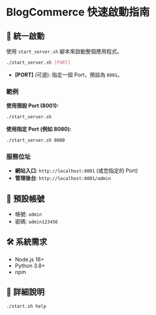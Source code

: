 # BlogCommerce 快速啟動指南

## 🚀 統一啟動

使用 `start_server.sh` 腳本來啟動整個應用程式。

```bash
./start_server.sh [PORT]
```

- **[PORT]** (可選): 指定一個 Port，預設為 `8001`。

### 範例

**使用預設 Port (8001):**
```bash
./start_server.sh
```

**使用指定 Port (例如 8080):**
```bash
./start_server.sh 8080
```

### 服務位址

- **網站入口**: `http://localhost:8001` (或您指定的 Port)
- **管理後台**: `http://localhost:8001/admin`

## 📝 預設帳號
- 帳號: `admin`
- 密碼: `admin123456`

## 🛠️ 系統需求
- Node.js 16+
- Python 3.8+
- npm

## 📖 詳細說明
```bash
./start.sh help
``` 